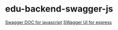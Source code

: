 # edu-backend-swagger-js

[Swagger DOC for javascript](https://www.npmjs.com/package/swagger-jsdoc)
[SWagger UI for express](https://www.npmjs.com/package/swagger-ui-express)
